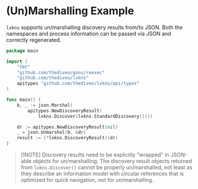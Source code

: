 # (Un)Marshalling Example

`lxkns` supports un/marshalling discovery results from/to JSON. Both the
namespaces and process information can be passed via JSON and correctly
regenerated.

```go
package main

import (
    "fmt"
    "github.com/thediveo/gons/reexec"
    "github.com/thediveo/lxkns"
    apitypes "github.com/thediveo/lxkns/api/types"
)

func main() {
    b, _ := json.Marshal(
        apitypes.NewDiscoveryResult(
            lxkns.Discover(lxkns.StandardDiscovery())))

    dr := apitypes.NewDiscoveryResult(nil)
    _ = json.Unmarshal(b, &dr)
    result := (*lxkns.DiscoveryResult)(dr)
}
```

> [!NOTE] Discovery results need to be explicitly "wrapped" in JSON-able objects
> for un/marshalling. The discovery result objects returned from
> `lxkns.Discover()` cannot be properly un/marshalled, not least as they
> describe an information model with circular references that is optimized for
> quick navigation, not for un/marshalling.

